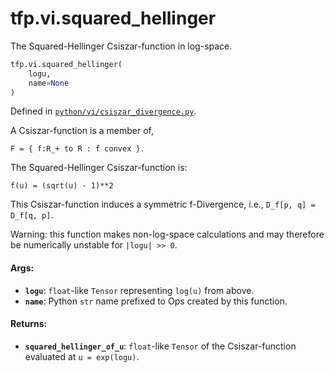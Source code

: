 <div itemscope itemtype="http://developers.google.com/ReferenceObject">
<meta itemprop="name" content="tfp.vi.squared_hellinger" />
<meta itemprop="path" content="Stable" />
</div>

# tfp.vi.squared_hellinger

The Squared-Hellinger Csiszar-function in log-space.

``` python
tfp.vi.squared_hellinger(
    logu,
    name=None
)
```



Defined in [`python/vi/csiszar_divergence.py`](https://github.com/tensorflow/probability/tree/master/tensorflow_probability/python/vi/csiszar_divergence.py).

<!-- Placeholder for "Used in" -->

A Csiszar-function is a member of,

```none
F = { f:R_+ to R : f convex }.
```

The Squared-Hellinger Csiszar-function is:

```none
f(u) = (sqrt(u) - 1)**2
```

This Csiszar-function induces a symmetric f-Divergence, i.e.,
`D_f[p, q] = D_f[q, p]`.

Warning: this function makes non-log-space calculations and may therefore be
numerically unstable for `|logu| >> 0`.

#### Args:


* <b>`logu`</b>: `float`-like `Tensor` representing `log(u)` from above.
* <b>`name`</b>: Python `str` name prefixed to Ops created by this function.


#### Returns:


* <b>`squared_hellinger_of_u`</b>: `float`-like `Tensor` of the Csiszar-function
  evaluated at `u = exp(logu)`.